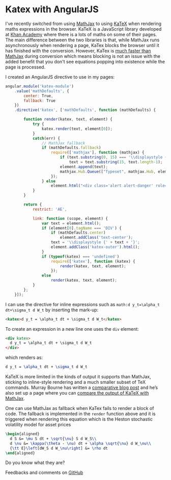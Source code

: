 # Katex with AngularJS

I've recently switched from using [MathJax][] to using [KaTeX][] when rendering
maths expressions in the browser.
KaTeX is a JavaScript library developed at [Khan Academy](https://www.khanacademy.org)
where there is a lots of maths on some of their pages.
The main difference between the two libraries
is that, while MathJax runs asynchronously when rendering a page,
KaTex blocks the browser until it has finished with the conversion.
However, KaTex is [much faster than MathJax](http://jsperf.com/katex-vs-mathjax)
during conversion which means blocking is not an issue with the added
benefit that you don't
see equations popping into existence while the page is processed.

I created an AngularJS directive to use in my pages:

```javascript
angular.module('katex-module')
    .value('mathDefaults', {
        center: True,
        fallback: True
    })
    .directive('katex', ['mathDefaults', function (mathDefaults) {

        function render(katex, text, element) {
            try {
                katex.render(text, element[0]);
            }
            catch(err) {
                // MathJax fallback
                if (mathDefaults.fallback)
                    require(['mathjax'], function (mathjax) {
                        if (text.substring(0, 15) === '\\displaystyle {')
                            text = text.substring(15, text.length-1);
                        element.append(text);
                        mathjax.Hub.Queue(["Typeset", mathjax.Hub, element[0]]);
                    });
                } else
                    element.html("<div class='alert alert-danger' role='alert'>" + err + "</div>");
            }
        }

        return {
            restrict: 'AE',

            link: function (scope, element) {
                var text = element.html();
                if (element[0].tagName === 'DIV') {
                    if (mathDefaults.center)
                        element.addClass('text-center');
                    text = '\\displaystyle {' + text + '}';
                    element.addClass('katex-outer').html();
                }
                if (typeof(katex) === 'undefined')
                    require(['katex'], function (katex) {
                        render(katex, text, element);
                    });
                else
                    render(katex, text, element);
            }
        };
    }]);
```

I can use the directive for inline expressions such as `math:d y_t=\alpha_t dt+\sigma_t d W_t`
by inserting the mark-up:

```html
<katex>d y_t = \alpha_t dt + \sigma_t d W_t</katex>
```

To create an expression in a new line one uses the `div` element:

```html
<div katex>
  d y_t = \alpha_t dt + \sigma_t d W_t
</div>
```

which renders as:

```tex
d y_t = \alpha_t dt + \sigma_t d W_t
```

KaTeX is more limited in the kinds of output it supports than MathJax,
sticking to inline-style rendering and a much smaller subset of TeX commands.
Murray Bourne has written a
[comparative blog post](http://www.intmath.com/blog/katex-a-new-way-to-display-math-on-the-web/9445)
and he’s also set up a page where you can
[compare the output of KaTeX with MathJax](http://www.intmath.com/cg5/katex-mathjax-comparison.php).

One can use MathJax as fallback when KaTex fails to render a block of code. The fallback
is implemented in the `render` function above and it is triggered when rendering this equation
which is the Heston stochastic volatility model for asset prices

```tex
\begin{aligned}
  d S &= \mu S dt + \sqrt{\nu} S d W_S\\
  d \nu &= \kappa(\theta - \nu) dt + \alpha \sqrt{\nu} d W_\nu\\
  {\tt E}\left[dW_S d W_\nu\right] &= \rho dt
\end{aligned}
```

Do you know what they are?

[katex]: http://khan.github.io/KaTeX/
[mathjax]: http://www.mathjax.org/

Feedbacks and comments on [GitHub](https://github.com/lsbardel/lucasbardella.com/issues/1)
